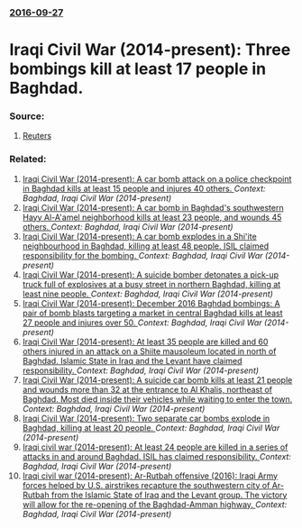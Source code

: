 ### [2016-09-27](/news/2016/09/27/index.md)

# Iraqi Civil War (2014-present): Three bombings kill at least 17 people in Baghdad. 




### Source:

1. [Reuters](http://www.reuters.com/article/us-mideast-crisis-iraq-blast-idUSKCN11X0PW)

### Related:

1. [Iraqi Civil War (2014-present): A car bomb attack on a police checkpoint in Baghdad kills at least 15 people and injures 40 others. ](/news/2017/03/29/iraqi-civil-war-2014-present-a-car-bomb-attack-on-a-police-checkpoint-in-baghdad-kills-at-least-15-people-and-injures-40-others.md) _Context: Baghdad, Iraqi Civil War (2014-present)_
2. [Iraqi Civil War (2014-present): A car bomb in Baghdad's southwestern Hayy Al-A'amel neighborhood kills at least 23 people, and wounds 45 others. ](/news/2017/03/20/iraqi-civil-war-2014-present-a-car-bomb-in-baghdad-s-southwestern-hayy-al-a-amel-neighborhood-kills-at-least-23-people-and-wounds-45-o.md) _Context: Baghdad, Iraqi Civil War (2014-present)_
3. [Iraqi Civil War (2014-present): A car bomb explodes in a Shi'ite neighbourhood in Baghdad, killing at least 48 people. ISIL claimed responsibility for the bombing. ](/news/2017/02/16/iraqi-civil-war-2014-present-a-car-bomb-explodes-in-a-shi-ite-neighbourhood-in-baghdad-killing-at-least-48-people-isil-claimed-respon.md) _Context: Baghdad, Iraqi Civil War (2014-present)_
4. [Iraqi Civil War (2014-present): A suicide bomber detonates a pick-up truck full of explosives at a busy street in northern Baghdad, killing at least nine people. ](/news/2017/02/15/iraqi-civil-war-2014-present-a-suicide-bomber-detonates-a-pick-up-truck-full-of-explosives-at-a-busy-street-in-northern-baghdad-killin.md) _Context: Baghdad, Iraqi Civil War (2014-present)_
5. [Iraqi Civil War (2014-present): December 2016 Baghdad bombings: A pair of bomb blasts targeting a market in central Baghdad kills at least 27 people and injures over 50. ](/news/2016/12/31/iraqi-civil-war-2014-present-december-2016-baghdad-bombings-a-pair-of-bomb-blasts-targeting-a-market-in-central-baghdad-kills-at-least.md) _Context: Baghdad, Iraqi Civil War (2014-present)_
6. [Iraqi Civil War (2014-present): At least 35 people are killed and 60 others injured in an attack on a Shiite mausoleum located in north of Baghdad. Islamic State in Iraq and the Levant have claimed responsibility. ](/news/2016/07/7/iraqi-civil-war-2014-present-at-least-35-people-are-killed-and-60-others-injured-in-an-attack-on-a-shiite-mausoleum-located-in-north-of.md) _Context: Baghdad, Iraqi Civil War (2014-present)_
7. [Iraqi Civil War (2014-present): A suicide car bomb kills at least 21 people and wounds more than 32 at the entrance to Al Khalis, northeast of Baghdad. Most died inside their vehicles while waiting to enter the town. ](/news/2016/07/25/iraqi-civil-war-2014-present-a-suicide-car-bomb-kills-at-least-21-people-and-wounds-more-than-32-at-the-entrance-to-al-khalis-northeas.md) _Context: Baghdad, Iraqi Civil War (2014-present)_
8. [Iraqi Civil War (2014-present): Two separate car bombs explode in Baghdad, killing at least 20 people. ](/news/2016/06/9/iraqi-civil-war-2014-present-two-separate-car-bombs-explode-in-baghdad-killing-at-least-20-people.md) _Context: Baghdad, Iraqi Civil War (2014-present)_
9. [ Iraqi civil war (2014-present): At least 24 people are killed in a series of attacks in and around Baghdad. ISIL has claimed responsibility. ](/news/2016/05/30/iraqi-civil-war-2014-present-at-least-24-people-are-killed-in-a-series-of-attacks-in-and-around-baghdad-isil-has-claimed-responsibili.md) _Context: Baghdad, Iraqi Civil War (2014-present)_
10. [Iraqi civil war (2014-present): Ar-Rutbah offensive (2016): Iraqi Army forces helped by U.S. airstrikes recapture the southwestern city of Ar-Rutbah from the Islamic State of Iraq and the Levant group. The victory will allow for the re-opening of the Baghdad-Amman highway. ](/news/2016/05/20/iraqi-civil-war-2014-present-ar-rutbah-offensive-2016-iraqi-army-forces-helped-by-u-s-airstrikes-recapture-the-southwestern-city-of.md) _Context: Baghdad, Iraqi Civil War (2014-present)_
